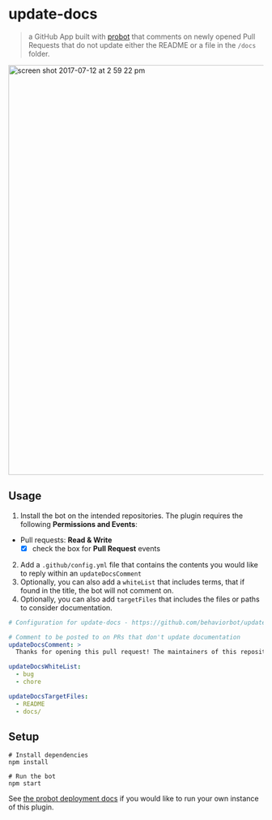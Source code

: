 # update-docs

> a GitHub App built with [probot](https://github.com/probot/probot) that comments on newly opened Pull Requests that do not update either the README or a file in the `/docs` folder. 

<img width="810" alt="screen shot 2017-07-12 at 2 59 22 pm" src="https://user-images.githubusercontent.com/13410355/28179044-97207bee-67b5-11e7-80d0-0c8ede4a325f.png">

## Usage

1. Install the bot on the intended repositories. The plugin requires the following **Permissions and Events**:
- Pull requests: **Read & Write**
  - [x] check the box for **Pull Request** events
2. Add a `.github/config.yml` file that contains the contents you would like to reply within an `updateDocsComment`
3. Optionally, you can also add a `whiteList` that includes terms, that if found in the title, the bot will not comment on.
4. Optionally, you can also add `targetFiles` that includes the files or paths to consider documentation.
```yml
# Configuration for update-docs - https://github.com/behaviorbot/update-docs

# Comment to be posted to on PRs that don't update documentation
updateDocsComment: >
  Thanks for opening this pull request! The maintainers of this repository would appreciate it if you would update some of our documentation based on your changes.

updateDocsWhiteList:
  - bug
  - chore

updateDocsTargetFiles:
  - README
  - docs/
```

## Setup

```
# Install dependencies
npm install

# Run the bot
npm start
```

See [the probot deployment docs](https://github.com/probot/probot/blob/master/docs/deployment.md) if you would like to run your own instance of this plugin.
